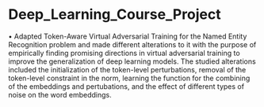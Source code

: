 # Deep_Learning_Course_Project

•	Adapted Token-Aware Virtual Adversarial Training for the Named Entity Recognition problem and made different alterations to it with the purpose of empirically finding promising directions in virtual adversarial training to improve the generalization of deep learning models. The studied alterations included the initialization of the token-level perturbations, removal of the token-level constraint in the norm, learning the function for the combining of the embeddings and pertubations, and the effect of different types of noise on the word embeddings.
